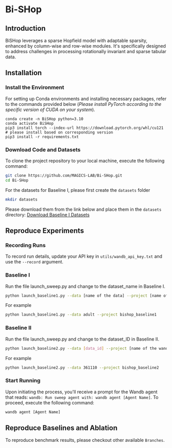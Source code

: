 # Bi-SHop

<!---
Author: [Chenwei Xu](https://chenwei-1999.github.io/), Yu-Chao Huang, Jerry Yao-Chieh Hu, Weijian Li, Ammar Gilani, Hsi-Sheng Goan, Han Liu
Paper: 
-->
## Introduction
BiSHop leverages a sparse Hopfield model with adaptable sparsity, enhanced by column-wise and row-wise modules. It's specifically designed to address challenges in processing rotationally invariant and sparse tabular data.

## Installation
### Install the Environment
For setting up Conda environments and installing necessary packages, refer to the commands provided below (*Please install PyTorch according to the specific version of CUDA on your system*).

 ```
conda create -n BiSHop python=3.10
conda activate BiSHop
pip3 install torch --index-url https://download.pytorch.org/whl/cu121 # please install based on corresponding version
pip3 install -r requirements.txt
```

### Download Code and Datasets
To clone the project repository to your local machine, execute the following command:
```bash
git clone https://github.com/MAGICS-LAB/Bi-SHop.git
cd Bi-SHop
```
For the datasets for Baseline I, please first create the `datasets` folder
```bash
mkdir datasets
```
Please download them from the link below and place them in the `datasets` directory:
[Download Baseline I Datasets](https://drive.google.com/drive/folders/1T3oIYKXqnxyXhs-bHpGKABjR3tOHsAyr?usp=sharing)

## Reproduce Experiments
### Recording Runs
To record run details, update your API key in `utils/wandb_api_key.txt` and use the `--record` argument.


### Baseline I
Run the file launch_sweep.py and change to the dataset_name in Baseline I.
```bash 
python launch_baseline1.py --data [name of the data] --project [name of the wandb sweep project]
```
For example
```bash 
python launch_baseline1.py --data adult --project bishop_baseline1
```

### Baseline II
Run the file launch_sweep.py and change to the dataset_ID in Baseline II.
```bash 
python launch_baseline2.py --data [data_id] --project [name of the wandb sweep project]
```
For example
```bash 
python launch_baseline2.py --data 361110 --project bishop_baseline2
```

### Start Running
Upon initiating the process, you'll receive a prompt for the Wandb agent that reads: `wandb: Run sweep agent with: wandb agent [Agent Name]`. To proceed, execute the following command:
```bash
wandb agent [Agent Name]
```
## Reproduce Baselines and Ablation
To reproduce benchmark results, please checkout other available `Branches`.
<!---
 ## Citation
 -->